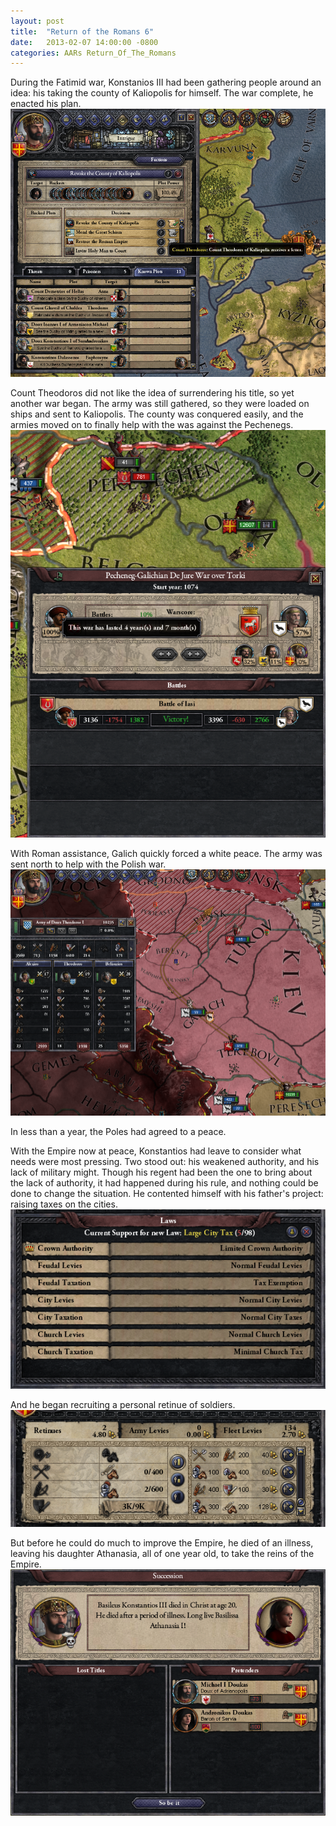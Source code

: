 ```yaml
---
layout: post
title:  "Return of the Romans 6"
date:   2013-02-07 14:00:00 -0800
categories: AARs Return_Of_The_Romans
---
```

During the Fatimid war, Konstanios III had been gathering people around an idea: his taking the county of Kaliopolis for himself. The war complete, he enacted his plan.  
![](/assets/return_of_the_romans_images/6-1.png)

Count Theodoros did not like the idea of surrendering his title, so yet another war began. The army was still gathered, so they were loaded on ships and sent to Kaliopolis. The county was conquered easily, and the armies moved on to finally help with the was against the Pechenegs.  
![](/assets/return_of_the_romans_images/6-2.png)

With Roman assistance, Galich quickly forced a white peace. The army was sent north to help with the Polish war.  
![](/assets/return_of_the_romans_images/6-4.png)

In less than a year, the Poles had agreed to a peace.

With the Empire now at peace, Konstantios had leave to consider what needs were most pressing. Two stood out: his weakened authority, and his lack of military might. Though his regent had been the one to bring about the lack of authority, it had happened during his rule, and nothing could be done to change the situation. He contented himself with his father's project: raising taxes on the cities.  
![](/assets/return_of_the_romans_images/6-5.png)

And he began recruiting a personal retinue of soldiers.  
![](/assets/return_of_the_romans_images/6-6.png)

But before he could do much to improve the Empire, he died of an illness, leaving his daughter Athanasia, all of one year old, to take the reins of the Empire.  
![](/assets/return_of_the_romans_images/6-7.png)